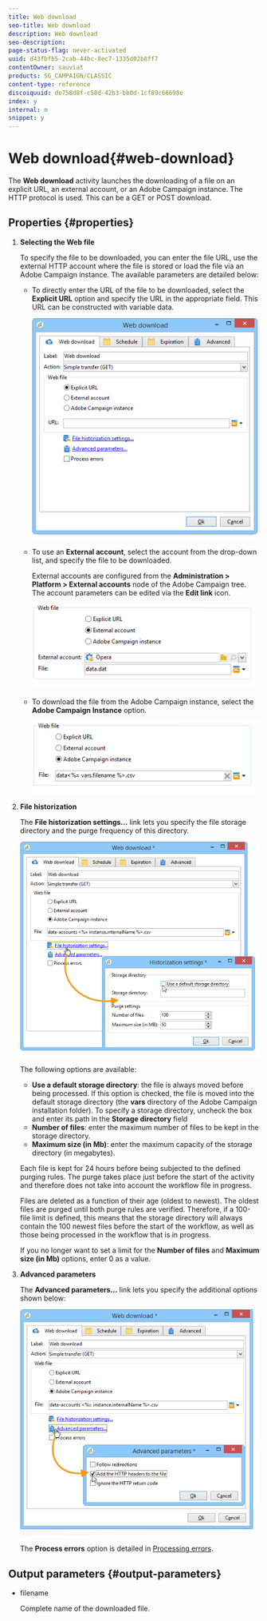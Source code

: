 ```yaml
---
title: Web download
seo-title: Web download
description: Web download
seo-description: 
page-status-flag: never-activated
uuid: d43fbfb5-2cab-44bc-8ec7-1335d02b8ff7
contentOwner: sauviat
products: SG_CAMPAIGN/CLASSIC
content-type: reference
discoiquuid: de758d8f-c58d-42b3-bb0d-1cf89c66698e
index: y
internal: n
snippet: y
---
```


# Web download{#web-download}

The **Web download** activity launches the downloading of a file on an explicit URL, an external account, or an Adobe Campaign instance. The HTTP protocol is used. This can be a GET or POST download.

## Properties {#properties}

1. **Selecting the Web file**

   To specify the file to be downloaded, you can enter the file URL, use the external HTTP account where the file is stored or load the file via an Adobe Campaign instance. The available parameters are detailed below:

    * To directly enter the URL of the file to be downloaded, select the **Explicit URL** option and specify the URL in the appropriate field. This URL can be constructed with variable data.
    
      ![](assets/download_web_edit.png)

    * To use an **External account**, select the account from the drop-down list, and specify the file to be downloaded.

      External accounts are configured from the **Administration > Platform > External accounts** node of the Adobe Campaign tree. The account parameters can be edited via the **Edit link** icon.
    
      ![](assets/download_web_edit_external.png)

    * To download the file from the Adobe Campaign instance, select the **Adobe Campaign Instance** option.
    
      ![](assets/download_web_edit_instance.png)

1. **File historization**

   The **File historization settings...** link lets you specify the file storage directory and the purge frequency of this directory.

   ![](assets/download_web_edit_hist.png)

   The following options are available:

    * **Use a default storage directory**: the file is always moved before being processed. If this option is checked, the file is moved into the default storage directory (the **vars** directory of the Adobe Campaign installation folder). To specify a storage directory, uncheck the box and enter its path in the **Storage directory** field 
    * **Number of files**: enter the maximum number of files to be kept in the storage directory.
    * **Maximum size (in Mb)**: enter the maximum capacity of the storage directory (in megabytes).

   Each file is kept for 24 hours before being subjected to the defined purging rules. The purge takes place just before the start of the activity and therefore does not take into account the workflow file in progress.

   Files are deleted as a function of their age (oldest to newest). The oldest files are purged until both purge rules are verified. Therefore, if a 100-file limit is defined, this means that the storage directory will always contain the 100 newest files before the start of the workflow, as well as those being processed in the workflow that is in progress.

   If you no longer want to set a limit for the **Number of files** and **Maximum size (in Mb)** options, enter 0 as a value.

1. **Advanced parameters**

   The **Advanced parameters...** link lets you specify the additional options shown below:

   ![](assets/download_web_edit_advanced.png)

   The **Process errors** option is detailed in [Processing errors](../../workflow/using/web-download.md#processing-errors).

## Output parameters {#output-parameters}

* filename

  Complete name of the downloaded file.

